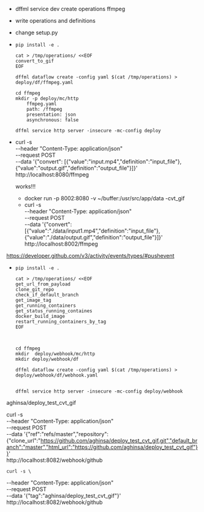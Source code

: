 * dffml service dev create operations ffmpeg
* write operations and definitions
* change setup.py
*
    ```
    pip install -e .

    cat > /tmp/operations/ <<EOF
    convert_to_gif
    EOF

    dffml dataflow create -config yaml $(cat /tmp/operations) > deploy/df/ffmpeg.yaml

    cd ffmpeg
    mkdir -p deploy/mc/http
        ffmpeg.yaml
        path: /ffmpeg
        presentation: json
        asynchronous: false

    dffml service http server -insecure -mc-config deploy

    ```

* curl -s \
  --header "Content-Type: application/json" \
  --request POST \
  --data '{"convert": [{"value":"input.mp4","definition":"input_file"},{"value":"output.gif","definition":"output_file"}]}' \
  http://localhost:8080/ffmpeg

  works!!!

  * docker run -p 8002:8080 -v ~/buffer:/usr/src/app/data -cvt_gif
  * curl -s \
  --header "Content-Type: application/json" \
  --request POST \
  --data '{"convert": [{"value":"./data/input1.mp4","definition":"input_file"},{"value":"./data/output.gif","definition":"output_file"}]}' \
  http://localhost:8002/ffmpeg


https://developer.github.com/v3/activity/events/types/#pushevent

*
    ```
    pip install -e .

    cat > /tmp/operations/ <<EOF
    get_url_from_payload
    clone_git_repo
    check_if_default_branch
    get_image_tag
    get_running_containers
    get_status_running_containes
    docker_build_image
    restart_running_containers_by_tag
    EOF



    cd ffmpeg
    mkdir  deploy/webhook/mc/http
    mkdir deploy/webhook/df

    dffml dataflow create -config yaml $(cat /tmp/operations) > deploy/webhook/df/webhook.yaml


    dffml service http server -insecure -mc-config deploy/webhook

  ```
aghinsa/deploy_test_cvt_gif

  curl -s \
  --header "Content-Type: application/json" \
  --request POST \
  --data '{"ref":"refs/master","repository":{"clone_url":"https://github.com/aghinsa/deploy_test_cvt_gif.git","default_branch":"master","html_url":"https://github.com/aghinsa/deploy_test_cvt_gif"}}' \
  http://localhost:8082/webhook/github

    curl -s \
  --header "Content-Type: application/json" \
  --request POST \
  --data '{"tag":"aghinsa/deploy_test_cvt_gif"}' \
  http://localhost:8082/webhook/github
